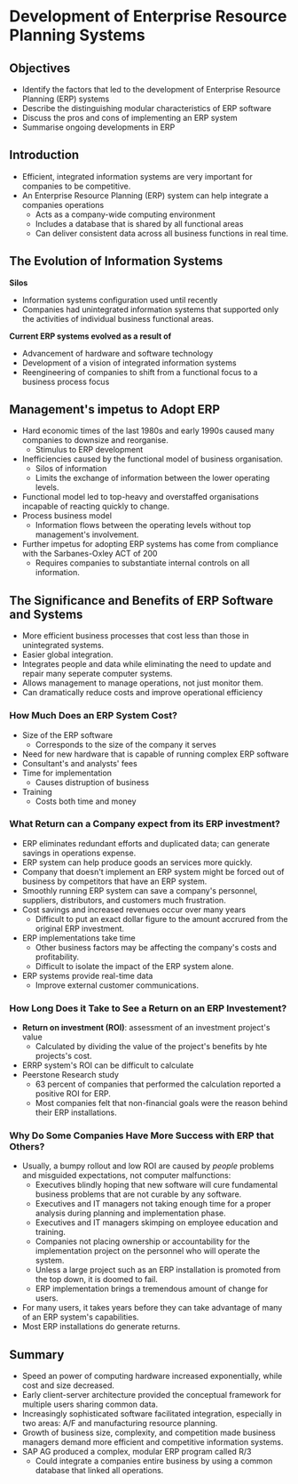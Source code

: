 # Development of Enterprise Resource Planning Systems

## Objectives

- Identify the factors that led to the development of Enterprise Resource
  Planning (ERP) systems
- Describe the distinguishing modular characteristics of ERP software
- Discuss the pros and cons of implementing an ERP system
- Summarise ongoing developments in ERP

## Introduction

- Efficient, integrated information systems are very important for companies to
  be competitive.
- An Enterprise Resource Planning (ERP) system can help integrate a companies
  operations
  - Acts as a company-wide computing environment
  - Includes a database that is shared by all functional areas
  - Can deliver consistent data across all business functions in real time.

## The Evolution of Information Systems

**Silos**

- Information systems configuration used until recently
- Companies had unintegrated information systems that supported only the
  activities of individual business functional areas.

**Current ERP systems evolved as a result of**

- Advancement of hardware and software technology
- Development of a vision of integrated information systems
- Reengineering of companies to shift from a functional focus to a business
  process focus

## Management's impetus to Adopt ERP

- Hard economic times of the last 1980s and early 1990s caused many companies to
  downsize and reorganise.
  - Stimulus to ERP development
- Inefficiencies caused by the functional model of business organisation.
  - Silos of information
  - Limits the exchange of information between the lower operating levels.
- Functional model led to top-heavy and overstaffed organisations incapable of
  reacting quickly to change.
- Process business model
  - Information flows between the operating levels without top management's
    involvement.
- Further impetus for adopting ERP systems has come from compliance with the
  Sarbanes-Oxley ACT of 200
  - Requires companies to substantiate internal controls on all information.

## The Significance and Benefits of ERP Software and Systems

- More efficient business processes that cost less than those in unintegrated
  systems.
- Easier global integration.
- Integrates people and data while eliminating the need to update and repair
  many seperate computer systems.
- Allows management to manage operations, not just monitor them.
- Can dramatically reduce costs and improve operational efficiency

### How Much Does an ERP System Cost?

- Size of the ERP software
  - Corresponds to the size of the company it serves
- Need for new hardware that is capable of running complex ERP software
- Consultant's and analysts' fees
- Time for implementation
  - Causes distruption of business
- Training
  - Costs both time and money

### What Return can a Company expect from its ERP investment?

- ERP eliminates redundant efforts and duplicated data; can generate savings in
  operations expense.
- ERP system can help produce goods an services more quickly.
- Company that doesn't implement an ERP system might be forced out of business
  by competitors that have an ERP system.
- Smoothly running ERP system can save a company's personnel, suppliers,
  distributors, and customers much frustration.
- Cost savings and increased revenues occur over many years
  - Difficult to put an exact dollar figure to the amount accrured from the
    original ERP investment.
- ERP implementations take time
  - Other business factors may be affecting the company's costs and
    profitability.
  - Difficult to isolate the impact of the ERP system alone.
- ERP systems provide real-time data
  - Improve external customer communications.

### How Long Does it Take to See a Return on an ERP Investement?

- **Return on investment (ROI)**: assessment of an investment project's value
  - Calculated by dividing the value of the project's benefits by hte projects's
    cost.
- ERRP system's ROI can be difficult to calculate
- Peerstone Research study
  - 63 percent of companies that performed the calculation reported a positive
    ROI for ERP.
  - Most companies felt that non-financial goals were the reason behind their
    ERP installations.

### Why Do Some Companies Have More Success with ERP that Others?

- Usually, a bumpy rollout and low ROI are caused by _people_ problems and
  misguided expectations, not computer malfunctions:
  - Executives blindly hoping that new software will cure fundamental business
    problems that are not curable by any software.
  - Executives and IT managers not taking enough time for a proper analysis
    during planning and implementation phase.
  - Executives and IT managers skimping on employee education and training.
  - Companies not placing ownership or accountability for the implementation
    project on the personnel who will operate the system.
  - Unless a large project such as an ERP installation is promoted from the top
    down, it is doomed to fail.
  - ERP implementation brings a tremendous amount of change for users.
- For many users, it takes years before they can take advantage of many of an
  ERP system's capabilities.
- Most ERP installations do generate returns.

## Summary

- Speed an power of computing hardware increased exponentially, while cost and
  size decreased.
- Early client-server architecture provided the conceptual framework for
  multiple users sharing common data.
- Increasingly sophisticated software facilitated integration, especially in two
  areas: A/F and manufacturing resource planning.
- Growth of business size, complexity, and competition made business managers
  demand more efficient and competitive information systems.
- SAP AG produced a complex, modular ERP program called R/3
  - Could integrate a companies entire business by using a common database that
    linked all operations.
